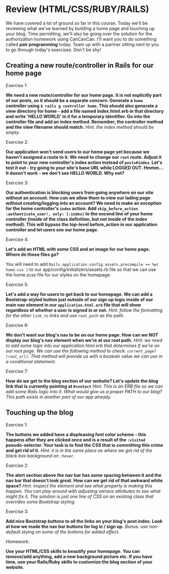 # Review (HTML/CSS/RUBY/RAILS)

We have covered a lot of ground so far in this course. Today we'll be reviewing what we've learned by building a home page and touching up your blog. Time permitting, we'll also be going over the solution for the authorization homework using CanCanCan. I'll want you to do something called **pair programming** today. Team up with a partner sitting next to you to go through today's exercises. Don't be shy!

## Creating a new route/controller in Rails for our home page

Exercise 1:

**We need a new route/controller for our home page. It is not explicitly part of our posts, so it should be a separate concern. Generate a `home` controller using `$ rails g controller home`. This should also generate a view directory for home - add a file named index.html.erb in that directory and write 'HELLO WORLD' in it for a temporary identifier. Go into the controller file and add an index method. Remember, the controller method and the view filename should match.** *Hint: the index method should be empty.*

Exercise 2:

**Our application won't send users to our home page yet because we haven't assigned a route to it. We need to change our `root` route. Adjust it to point to your new controller's index action instead of `posts#index`. Let's test it out - try going to your site's base URL while LOGGED OUT. Hmmm... It doesn't work - we don't see HELLO WORLD. Why not?**

Exercise 3:

**Our authentication is blocking users from going anywhere on our site without an account. How can we allow them to view our lading page without creating/logging into an account? We need to make an exception for the home controller's `index` action. Add `skip_before_action :authenticate_user!, only: [:index]` to the second line of your home controller (inside of the class definition, but not inside of the index method). This will bypass the top-level before_action in our application controller and let users see our home page.**

Exercise 4:

**Let's add an HTML with some CSS and an image for our home page. Where do these files go?**

You will need to add `Rails.application.config.assets.precompile += %w( home.css )` to our app/config/initializers/assets.rb file so that we can use the home.scss file for our styles on the homepage. 

Exercise 5:

**Let's add a way for users to get back to our homepage. We can add a Bootstrap-styled button just outside of our sign up logic inside of our main nav element in our `application.html.erb` file that will show regardless of whether a user is signed in or not.** *Hint: follow the formatting for the other `link_to` links and use `root_path` as the path.*

Exercise 6:

**We don't want our blog's nav to be on our home page. How can we NOT display our blog's nav element when we're at our root path.** *Hint: we need to add some logic into our application.html.erb that determines if we're on our root page. We can use the following method to check: `current_page?(root_url)`. That method will provide us with a boolean value we can use in a conditional statement.*

Exercise 7:

**How do we get to the blog section of our website? Let's update the blog link that is currently pointing at `#contact`** *Hint: This is an ERB file so we can add some Rails logic into it. What would give us a proper PATH to our blog? This path exists in another part of our app already.*

## Touching up the blog

Exercise 1:

**The buttons we added have a displeasing font color scheme - this happens after they are clicked once and is a result of the `:visited` pseudo-selector. Your task is to find the CSS that is committing this crime and get rid of it.** *Hint: it is in the same place as where we got rid of the black box background on `:hover`.*

Exercise 2:

**The alert section above the nav bar has some spacing between it and the nav bar that doesn't look great. How can we get rid of that awkward white space?** *Hint: inspect the element and see what property is making this happen. You can play around with adjusting various attributes to see what might fix it. The solution is just one line of CSS on an existing class that overrides some Bootstrap styling.*

Exercise 3:

**Add nice Bootstrap buttons to all the links on your blog's post index. Look at how we made the nav bar buttons for log in / sign up.** *Bonus: use non-default stying on some of the buttons for added effect.*

Homework:

**Use your HTML/CSS skills to beautify your homepage. You can remove/add anything, add a new background picture etc. If you have time, use your Rails/Ruby skills to customize the blog section of your website.**

